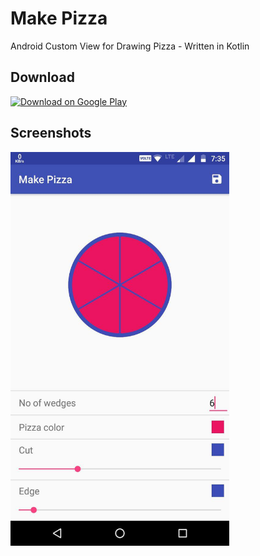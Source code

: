 # Make Pizza
Android Custom View for Drawing Pizza - Written in Kotlin

## Download

<a href="https://play.google.com/store/apps/details?id=dev.shellbell.makepizza">
  <img alt="Download on Google Play" src="https://play.google.com/intl/en_us/badges/images/badge_new.png" height=43>
</a>

## Screenshots

<img src="https://github.com/Shailesh351/android-pizza/raw/master/demo.jpg" width="350" height="630">
